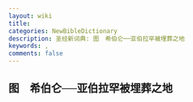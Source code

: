 ```yaml
---
layout: wiki
title: 
categories: NewBibleDictionary
description: 圣经新词典: 图　希伯仑──亚伯拉罕被埋葬之地
keywords: , 
comments: false
---
```


## 图　希伯仑──亚伯拉罕被埋葬之地










